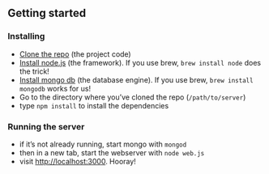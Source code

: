 ## Getting started

### Installing

 * [Clone the repo](https://github.com/OAButton/server) (the project code)
 * [Install node.js](http://nodejs.org/) (the framework). If you use brew, `brew install node` does the trick!
 * [Install mongo db](http://www.mongodb.org/downloads) (the database engine). If you use brew, `brew install mongodb` works for us!
 * Go to the directory where you’ve cloned the repo (`/path/to/server`)
 * type `npm install` to install the dependencies

### Running the server

 * if it’s not already running, start mongo with `mongod`
 * then in a new tab, start the webserver with `node web.js`
 * visit <http://localhost:3000>. Hooray!
